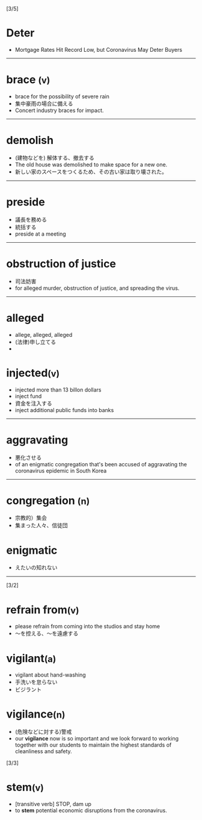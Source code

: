 [3/5]

<h1>Deter</h1>

- Mortgage Rates Hit Record Low, but Coronavirus May Deter Buyers

<hr />

<h1>brace <small>(v)</small></h1>

- brace for the possibility of severe rain
- 集中豪雨の場合に備える
- Concert industry braces for impact.

<hr />

<h1>demolish</h1>

- (建物などを) 解体する、撤去する
- The old house was demolished to make space for a new one.
- 新しい家のスペースをつくるため、その古い家は取り壊された。

<hr />

<h1>preside</h1>

- 議長を務める
- 統括する
- preside at a meeting
<hr />

<h1>obstruction of justice</h1>

- 司法妨害
- for alleged murder, obstruction of justice, and spreading the virus.

<hr />

<h1>alleged</h1>

- allege, alleged, alleged
- (法律)申し立てる
- 
<h1>injected<small>(v)</small></h1>

- injected more than 13 billon dollars
- inject fund
- 資金を注入する
- inject additional public funds into banks

<hr />

<h1>aggravating</h1>

- 悪化させる
- of an enigmatic congregation that's been accused of aggravating the coronavirus epidemic in South Korea

<hr />

<h1>congregation <small>(n)</small></h1>

- 宗教的）集会
- 集まった人々、信徒団


<h1>enigmatic</h1>

- えたいの知れない

<hr />


[3/2]

<h1>refrain from<small>(v)</small></h1>

- please refrain from coming into the studios and stay home
- ～を控える、～を遠慮する

<h1>vigilant<small>(a)</small></h1>

- vigilant about hand-washing
- 手洗いを怠らない
- ビジラント

<h1>vigilance<small>(n)</small></h1>

- (危険などに対する)警戒
- our **vigilance** now is so important and we look forward to working together with our students to maintain the highest standards of cleanliness and safety.

[3/3]

<h1>stem<small>(v)</small></h1>

- [transitive verb] STOP, dam up
- to **stem** potential economic disruptions from the coronavirus.
